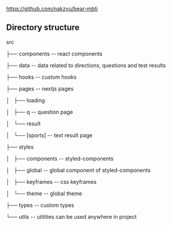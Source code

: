 https://github.com/nakzyu/bear-mbti

## Directory structure

src

├── components -- react components

├── data -- data related to directions, questions and test results

├── hooks -- custom hooks

├── pages -- nextjs pages

│   ├── loading

│   ├── q -- question page

│   └── result

│   └── [sports] -- text result page

├── styles

│   ├── components -- styled-components

│   ├── global -- global component of styled-components

│   ├── keyframes -- css keyframes

│   └── theme -- global theme

├── types -- custom types

└── utils -- utilities can be used anywhere in project
